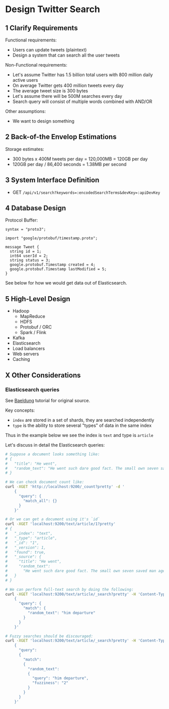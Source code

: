 # Design Twitter Search

## 1 Clarify Requirements

Functional requirements:

- Users can update tweets (plaintext)
- Design a system that can search all the user tweets

Non-Functional requirements:

- Let's assume Twitter has 1.5 billion total users with 800 million daily active users
- On average Twitter gets 400 million tweets every day
- The average tweet size is 300 bytes
- Let's assume there will be 500M searches every day
- Search query will consist of multiple words combined with AND/OR

Other assumptions:

- We want to design something

## 2 Back-of-the Envelop Estimations

Storage estimates:

- 300 bytes x 400M tweets per day = 120,000MB = 120GB per day
- 120GB per day / 86,400 seconds = 1.38MB per second

## 3 System Interface Definition

- GET `/api/v1/search?keywords=:encodedSearchTerms&devKey=:apiDevKey`

## 4 Database Design

Protocol Buffer:

```
syntax = "proto3";

import "google/protobuf/timestamp.proto";

message Tweet {
  string id = 1;
  int64 userId = 2;
  string status = 3;
  google.protobuf.Timestamp created = 4;
  google.protobuf.Timestamp lastModified = 5;
}
```

See below for how we would get data out of Elasticsearch.

## 5 High-Level Design

- Hadoop
  - MapReduce
  - HDFS
  - Protobuf / ORC
  - Spark / Flink
- Kafka
- Elasticsearch
- Load balancers
- Web servers
- Caching

## X Other Considerations

### Elasticsearch queries

See [Baeldung](https://www.baeldung.com/elasticsearch-full-text-search-rest-api) tutorial for original source.

Key concepts:

- `index` are stored in a set of shards, they are searched independently
- `type` is the ability to store several "types" of data in the same index

Thus in the example below we see the index is `text` and type is `article`

Let's discuss in detail the Elasticsearch queries:

```sh
# Suppose a document looks something like:
# {
#   "title": "He went",
#   "random_text": "He went such dare good fact. The small own seven saved man age."
# }

# We can check document count like:
curl -XGET 'http://localhost:9200/_count?pretty' -d '
	{
	  "query": {
	    "match_all": {}
	  }
	}'

# Or we can get a document using it's `id`
curl -XGET 'localhost:9200/text/article/1?pretty'
# {
#   "_index": "text",
#   "_type": "article",
#   "_id": "1",
#   "_version": 1,
#   "found": true,
#   "_source": {
#     "title": "He went",
#     "random_text":
#       "He went such dare good fact. The small own seven saved man age."
#   }
# }

# We can perform full-text search by doing the following:
curl -XGET 'localhost:9200/text/article/_search?pretty' -H 'Content-Type: application/json' -d '
	{
	  "query": {
	    "match": {
	      "random_text": "him departure"
	    }
	  }
	}'

# Fuzzy searches should be discouraged:
curl -XGET 'localhost:9200/text/article/_search?pretty' -H 'Content-Type: application/json' -d'
	{
	  "query":
	  {
	    "match":
	    {
	      "random_text":
	      {
	        "query": "him departure",
	        "fuzziness": "2"
	      }
	    }
	  }
	}'
```
